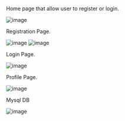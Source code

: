 Home page that allow user to register or login.

![image](https://github.com/Vishwas1004/Project_guvi/assets/84272668/5d21bf43-78f7-4b32-8e57-372340fc44da)

Registration Page.

![image](https://github.com/Vishwas1004/Project_guvi/assets/84272668/b29020e5-109c-49dc-8157-abcf00ce95b2)
![image](https://github.com/Vishwas1004/Project_guvi/assets/84272668/28076e6e-3dff-49de-8d34-706efaa49eee)

Login Page.

![image](https://github.com/Vishwas1004/Project_guvi/assets/84272668/343ff55f-a10f-46cb-a5eb-b919c52aecf9)

Profile Page.

![image](https://github.com/Vishwas1004/Project_guvi/assets/84272668/638e8b75-a174-470c-98b3-29be25a1cb3f)

Mysql DB

![image](https://github.com/Vishwas1004/Project_guvi/assets/84272668/7ff0c23c-1814-4c89-8f68-73044b027241)
